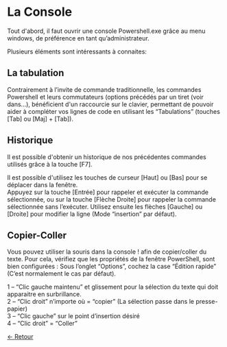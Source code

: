# La Console

Tout d'abord, il faut ouvrir une console Powershell.exe grâce au menu windows, de préférence en tant qu’administrateur.

Plusieurs éléments sont intéressants à connaites:

## La tabulation
Contrairement à l’invite de commande traditionnelle, les commandes Powershell et leurs commutateurs (options précédés par un tiret (voir dans...), bénéficient d'un raccourcie sur le clavier, permettant de pouvoir aider à compléter vos lignes de code en utilisant les “Tabulations” (touches [Tab] ou [Maj] + [Tab]).

## Historique
Il est possible d'obtenir un historique de nos précédentes commandes utilisés grâce à la touche [F7].

Il est possible d'utilisez les touches de curseur [Haut] ou [Bas] pour se déplacer dans la fenêtre.    
Appuyez sur la touche [Entrée] pour rappeler et exécuter la commande sélectionnée, ou sur la touche [Flèche Droite] pour rappeler la commande sélectionnée sans l’exécuter. Utilisez ensuite les flèches [Gauche] ou [Droite] pour modifier la ligne (Mode “insertion” par défaut).

## Copier-Coller
Vous pouvez utiliser la souris dans la console ! afin de copier/coller du texte. Pour cela, vérifiez que les propriétés de la fenêtre PowerShell, sont bien configurées : Sous l’onglet “Options”, cochez la case “Édition rapide” (C’est normalement le cas par défaut).

1 – “Clic gauche maintenu” et glissement pour la sélection du texte qui doit apparaitre en surbrillance.   
2 – “Clic droit” n’importe où = “copier” (La sélection passe dans le presse-papier)   
3 – “Clic gauche” sur le point d’insertion désiré   
4 – “Clic droit” = “Coller”

[← Retour](https://github.com/mveron13/cours.linux/blob/main/README.md)

